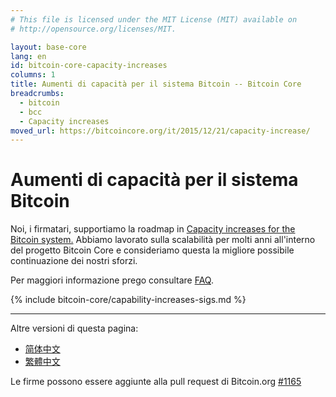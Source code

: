 ```yaml
---
# This file is licensed under the MIT License (MIT) available on
# http://opensource.org/licenses/MIT.

layout: base-core
lang: en
id: bitcoin-core-capacity-increases
columns: 1
title: Aumenti di capacità per il sistema Bitcoin -- Bitcoin Core
breadcrumbs:
  - bitcoin
  - bcc
  - Capacity increases
moved_url: https://bitcoincore.org/it/2015/12/21/capacity-increase/
---
```

# Aumenti di capacità per il sistema Bitcoin


Noi, i firmatari, supportiamo la roadmap in [Capacity increases for the
Bitcoin system.][1]  Abbiamo lavorato sulla scalabilità per
molti anni all'interno del progetto Bitcoin Core e consideriamo
questa la migliore possibile continuazione dei nostri sforzi.

Per maggiori informazione prego consultare
[FAQ](/it/bitcoin-core/capacity-increases-faq).

{% include bitcoin-core/capability-increases-sigs.md %}

---

Altre versioni di questa pagina:

- [简体中文](/zh_CN/bitcoin-core/capacity-increases)
- [繁體中文](/zh_TW/bitcoin-core/capacity-increases)

Le firme possono essere aggiunte alla pull request di Bitcoin.org [#1165](https://github.com/bitcoin-dot-org/bitcoin.org/pull/1165)

[1]: https://lists.linuxfoundation.org/pipermail/bitcoin-dev/2015-December/011865.html
